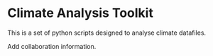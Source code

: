 # Climate Analysis Toolkit

This is a set of python scripts designed to analyse climate datafiles.

Add collaboration information.
